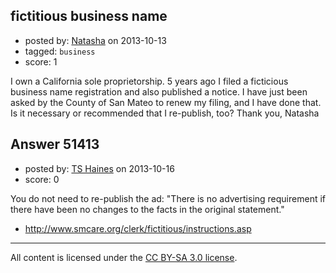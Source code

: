 ## fictitious business name

- posted by: [Natasha](https://stackexchange.com/users/-1/28264-natasha) on 2013-10-13
- tagged: `business`
- score: 1

<p>I own a California sole proprietorship. 5 years ago I filed a ficticious business name registration and also published a notice.  I have just been asked by the County of San Mateo to renew my filing, and I have done that.  Is it necessary or recommended that I re-publish, too?  Thank you, Natasha</p>



## Answer 51413

- posted by: [TS Haines](https://stackexchange.com/users/-1/28021-ts-haines) on 2013-10-16
- score: 0

<p>You do not need to re-publish the ad: "There is no advertising requirement if there have been no changes to the facts in the original statement."</p>

<ul>
<li><a href="http://www.smcare.org/clerk/fictitious/instructions.asp" rel="nofollow">http://www.smcare.org/clerk/fictitious/instructions.asp</a></li>
</ul>




---

All content is licensed under the [CC BY-SA 3.0 license](https://creativecommons.org/licenses/by-sa/3.0/).
